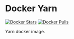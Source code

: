 # Docker Yarn

[![Docker Stars](https://img.shields.io/docker/stars/jbub/docker-yarn.svg)]()
[![Docker Pulls](https://img.shields.io/docker/pulls/jbub/docker-yarn.svg)]()

Yarn docker image.
